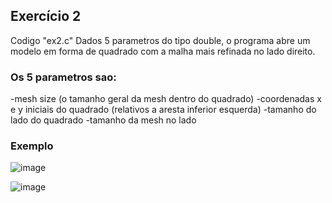 ## Exercício 2
 Codigo "ex2.c"
 Dados 5 parametros do tipo double, o programa abre um modelo em forma de quadrado com a malha mais refinada no lado direito.
 
 ### Os 5 parametros sao: 
 
 -mesh size (o tamanho geral da mesh dentro do quadrado)
 -coordenadas x e y iniciais do quadrado (relativos a aresta inferior esquerda)
 -tamanho do lado do quadrado
 -tamanho da mesh no lado

### Exemplo

![image](https://github.com/victorrangel10/gmsh/assets/130004595/828bf7b8-561d-4651-aed7-2cf1a649d6ea)

![image](https://github.com/victorrangel10/gmsh/assets/130004595/7f9b3e1b-6f70-4353-aeea-824e245fcd5a)
